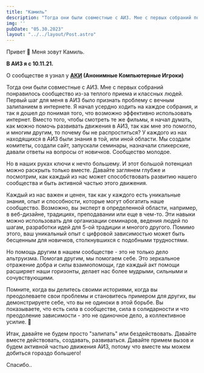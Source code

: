 ```yaml
---
title: "Камиль"
description: "Тогда они были совместные с АИЗ. Мне с первых собраний понравилось сообщество из-за теплого приема и классных людей. Первый шаг для меня в АИЗ было признать проблему с вечным залипанием в интернете."
img: ''
pubDate: "05.30.2023"
layout: "../../layout/Post.astro"
---
```




Привет 👋 Меня зовут Камиль.

**В АИЗ я с 10.11.21.**

О сообществе я узнал у **[АКИ](https://cgaa.ru/) (Анонимные Компьютерные Игроки)**

Тогда они были совместные с АИЗ. Мне с первых собраний понравилось сообщество из-за теплого приема и классных людей. Первый шаг для меня в АИЗ было признать проблему с вечным залипанием в интернете. Я начал усердно ходить на каждое собрания, и так я дошел до понимая того, что возможно эффективно использовать интернет. Вместо того, чтобы смотреть те же фильмы, я начал думать, как можно помочь развивать движения в АИЗ, так как мне это помогло, и многим другим, то почему бы не распроститься? У каждого из нах находящихся в АИЗ были знания в той, или иной области. Мы создали комитеты, создали сайт, запускали семинары, назначали спикерские, давали ответы на вопросы от новичков. Сообщество молодое.

Но в наших руках ключи к нечто большему. И этот большой потенциал можно раскрыть только вместе. Давайте заглянем глубже и посмотрим, как каждый из нас может способствовать развитию нашего сообщества и быть активной частью этого движения.

Каждый из нас важен и ценен, так как у каждого есть уникальные знания, опыт и способности, которые могут обогатить наше сообщество. Возможно, вы эксперт в определенной области, например, в веб-дизайне, традициях, преподавании или еще в чем-то. Эти навыки можно использовать для организации семинаров, ведения людей по шагам, разработки идей для 5-ой традиции и многого другого. Помимо этого, ваш уникальный опыт с цифровой зависимостью может быть бесценным для новичков, столкнувшихся с подобными трудностями.

Но помощь другим в нашем сообществе - это не только дело альтруизма. Помогая другим, мы помогаем себе. Это зеркальное отражение добра и силы взаимопомощи, где каждый акт помощи расширяет наши горизонты, делает нас более мудрыми, сильными и сочувствующими.

Помните, когда вы делитесь своими историями, когда вы преодолеваете свои проблемы и становитесь примером для других, вы демонстрируете себе, что вы не одиноки в этой борьбе. Вы показываете, что есть сила в сообществе, сила в солидарности и что преодоление зависимости - это не одиночное дело, а коллективное усилие. 🙌

Итак, давайте не будем просто "залипать" или бездействовать. Давайте вместе действовать, создавать, развиваться. Давайте примем вызов и будем активной частью движения АИЗ, потому что вместе мы можем добиться гораздо большего!

Спасибо..
